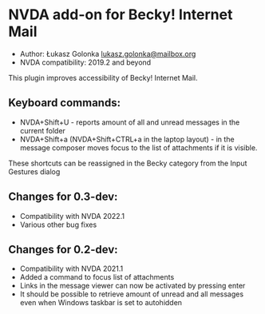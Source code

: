 # NVDA add-on for Becky! Internet Mail #

* Author: Łukasz Golonka <lukasz.golonka@mailbox.org>
* NVDA compatibility: 2019.2 and beyond

This plugin improves accessibility of Becky! Internet Mail. 

## Keyboard commands:

* NVDA+Shift+U - reports amount of all and unread messages in the current folder
* NVDA+Shift+a (NVDA+Shift+CTRL+a in the laptop layout) - in the message composer moves focus to the list of attachments if it is visible.

These shortcuts can be reassigned in the Becky category from the Input Gestures dialog

## Changes for 0.3-dev:

* Compatibility with NVDA 2022.1
* Various other bug fixes

## Changes for 0.2-dev:
* Compatibility with NVDA 2021.1
* Added a command to focus list of attachments
* Links in the message viewer can now be activated by pressing enter
* It should be possible to retrieve amount of unread and all messages even when Windows taskbar is set to autohidden
